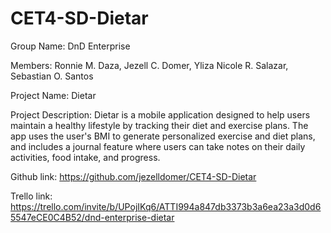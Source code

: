 # CET4-SD-Dietar

Group Name: DnD Enterprise

Members: 
Ronnie M. Daza,
Jezell C. Domer,
Yliza Nicole R. Salazar,
Sebastian O. Santos

Project Name: Dietar

Project Description:
Dietar is a mobile application designed to help users maintain a healthy lifestyle by tracking their diet and exercise plans. The app uses the user's BMI to generate personalized exercise and diet plans, and includes a journal feature where users can take notes on their daily activities, food intake, and progress.


Github link: https://github.com/jezelldomer/CET4-SD-Dietar

Trello link: https://trello.com/invite/b/UPojIKq6/ATTI994a847db3373b3a6ea23a3d0d65547eCE0C4B52/dnd-enterprise-dietar
